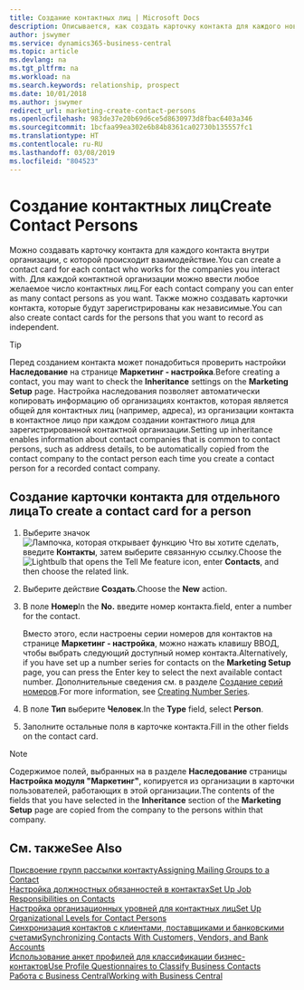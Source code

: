 ```yaml
---
title: Создание контактных лиц | Microsoft Docs
description: Описывается, как создать карточку контакта для каждого нового лица или потенциального клиента, с которым у вас деловые отношения.
author: jswymer
ms.service: dynamics365-business-central
ms.topic: article
ms.devlang: na
ms.tgt_pltfrm: na
ms.workload: na
ms.search.keywords: relationship, prospect
ms.date: 10/01/2018
ms.author: jswymer
redirect_url: marketing-create-contact-persons
ms.openlocfilehash: 983de37e20b69d6ce5d8630973d8fbac6403a346
ms.sourcegitcommit: 1bcfaa99ea302e6b84b8361ca02730b135557fc1
ms.translationtype: HT
ms.contentlocale: ru-RU
ms.lasthandoff: 03/08/2019
ms.locfileid: "804523"
---
```

# <a name="create-contact-persons"></a><span data-ttu-id="da28d-103">Создание контактных лиц</span><span class="sxs-lookup"><span data-stu-id="da28d-103">Create Contact Persons</span></span>
<span data-ttu-id="da28d-104">Можно создавать карточку контакта для каждого контакта внутри организации, с которой происходит взаимодействие.</span><span class="sxs-lookup"><span data-stu-id="da28d-104">You can create a contact card for each contact who works for the companies you interact with.</span></span> <span data-ttu-id="da28d-105">Для каждой контактной организации можно ввести любое желаемое число контактных лиц.</span><span class="sxs-lookup"><span data-stu-id="da28d-105">For each contact company you can enter as many contact persons as you want.</span></span> <span data-ttu-id="da28d-106">Также можно создавать карточки контакта, которые будут зарегистрированы как независимые.</span><span class="sxs-lookup"><span data-stu-id="da28d-106">You can also create contact cards for the persons that you want to record as independent.</span></span>

> [!TIP]  
>   <span data-ttu-id="da28d-107">Перед созданием контакта может понадобиться проверить настройки **Наследование** на странице **Маркетинг - настройка**.</span><span class="sxs-lookup"><span data-stu-id="da28d-107">Before creating a contact, you may want to check the **Inheritance** settings on the **Marketing Setup** page.</span></span> <span data-ttu-id="da28d-108">Настройка наследования позволяет автоматически копировать информацию об организациях контактов, которая является общей для контактных лиц (например, адреса), из организации контакта в контактное лицо при каждом создании контактного лица для зарегистрированной контактной организации.</span><span class="sxs-lookup"><span data-stu-id="da28d-108">Setting up inheritance enables information about contact companies that is common to contact persons, such as address details, to be automatically copied from the contact company to the contact person each time you create a contact person for a recorded contact company.</span></span>

## <a name="to-create-a-contact-card-for-a-person"></a><span data-ttu-id="da28d-109">Создание карточки контакта для отдельного лица</span><span class="sxs-lookup"><span data-stu-id="da28d-109">To create a contact card for a person</span></span>
1. <span data-ttu-id="da28d-110">Выберите значок ![Лампочка, которая открывает функцию Что вы хотите сделать](media/ui-search/search_small.png "Что вы хотите сделать"), введите **Контакты**, затем выберите связанную ссылку.</span><span class="sxs-lookup"><span data-stu-id="da28d-110">Choose the ![Lightbulb that opens the Tell Me feature](media/ui-search/search_small.png "Tell me what you want to do") icon, enter **Contacts**, and then choose the related link.</span></span>
2. <span data-ttu-id="da28d-111">Выберите действие **Создать**.</span><span class="sxs-lookup"><span data-stu-id="da28d-111">Choose the **New** action.</span></span>
3. <span data-ttu-id="da28d-112">В поле **Номер**</span><span class="sxs-lookup"><span data-stu-id="da28d-112">In the **No.**</span></span> <span data-ttu-id="da28d-113">введите номер контакта.</span><span class="sxs-lookup"><span data-stu-id="da28d-113">field, enter a number for the contact.</span></span>

    <span data-ttu-id="da28d-114">Вместо этого, если настроены серии номеров для контактов на странице **Маркетинг - настройка**, можно нажать клавишу ВВОД, чтобы выбрать следующий доступный номер контакта.</span><span class="sxs-lookup"><span data-stu-id="da28d-114">Alternatively, if you have set up a number series for contacts on the **Marketing Setup** page, you can press the Enter key to select the next available contact number.</span></span> <span data-ttu-id="da28d-115">Дополнительные сведения см. в разделе [Создание серий номеров](ui-create-number-series.md).</span><span class="sxs-lookup"><span data-stu-id="da28d-115">For more information, see [Creating Number Series](ui-create-number-series.md).</span></span>
4. <span data-ttu-id="da28d-116">В поле **Тип** выберите **Человек**.</span><span class="sxs-lookup"><span data-stu-id="da28d-116">In the **Type** field, select **Person**.</span></span>
5. <span data-ttu-id="da28d-117">Заполните остальные поля в карточке контакта.</span><span class="sxs-lookup"><span data-stu-id="da28d-117">Fill in the other fields on the contact card.</span></span>

> [!NOTE]  
>   <span data-ttu-id="da28d-118">Содержимое полей, выбранных на в разделе **Наследование** страницы **Настройка модуля "Маркетинг"**, копируется из организации в карточки пользователей, работающих в этой организации.</span><span class="sxs-lookup"><span data-stu-id="da28d-118">The contents of the fields that you have selected in the **Inheritance** section of the **Marketing Setup** page are copied from the company to the persons within that company.</span></span>

## <a name="see-also"></a><span data-ttu-id="da28d-119">См. также</span><span class="sxs-lookup"><span data-stu-id="da28d-119">See Also</span></span>
[<span data-ttu-id="da28d-120">Присвоение групп рассылки контакту</span><span class="sxs-lookup"><span data-stu-id="da28d-120">Assigning Mailing Groups to a Contact</span></span>](marketing-mailing-groups.md#AssignMailGroupContact)  
[<span data-ttu-id="da28d-121">Настройка должностных обязанностей в контактах</span><span class="sxs-lookup"><span data-stu-id="da28d-121">Set Up Job Responsibilities on Contacts</span></span>](marketing-job-responsibilities.md)  
[<span data-ttu-id="da28d-122">Настройка организационных уровней для контактных лиц</span><span class="sxs-lookup"><span data-stu-id="da28d-122">Set Up Organizational Levels for Contact Persons</span></span>](marketing-organizational-levels.md)  
[<span data-ttu-id="da28d-123">Синхронизация контактов с клиентами, поставщиками и банковскими счетами</span><span class="sxs-lookup"><span data-stu-id="da28d-123">Synchronizing Contacts With Customers, Vendors, and Bank Accounts</span></span>](marketing-synchronize-contacts-customers-vendors-bank-accounts.md)  
[<span data-ttu-id="da28d-124">Использование анкет профилей для классификации бизнес-контактов</span><span class="sxs-lookup"><span data-stu-id="da28d-124">Use Profile Questionnaires to Classify Business Contacts</span></span>](marketing-create-contact-profile-questionnaire.md)  
[<span data-ttu-id="da28d-125">Работа с Business Central</span><span class="sxs-lookup"><span data-stu-id="da28d-125">Working with Business Central</span></span>](ui-work-product.md)  

